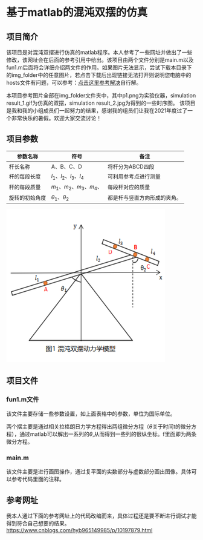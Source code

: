 # 基于matlab的混沌双摆的仿真
## 项目简介
该项目是对混沌双摆进行仿真的matlab程序。本人参考了一些网址并做出了一些修改，该网址会在后面的参考引用中给出。该项目由两个文件分别是main.m以及fun1.m后面将会详细介绍两文件的作用。如果图片无法显示，尝试下载本目录下的img_folder中的任意图片，若点击下载后出现链接无法打开则说明您电脑中的hosts文件有问题，可以参考：[点击这里参考解决](https://zhuanlan.zhihu.com/p/345258967)自行解。

本项目参考图片全部在img_folder文件夹中，其中p1.png为实验仪器，simulation result_1.gif为仿真的双摆，simulation result_2.jpg为得到的一些时序图。
该项目是我和我的小组成员们一起努力的结果，感谢我的组员们让我在2021年度过了一个非常快乐的暑假。欢迎大家交流讨论！

## 项目参数



| 参数名称       | 符号                         | 备注                         |
| -------------- | ---------------------------- | ---------------------------- |
| 杆长名称       | A、B、C、D                   | 将杆分为ABCD四段             |
| 杆的每段长度   | $l_1$、$l_2$、$l_3$、$l_4$   | 可利用参考点进行测量         |
| 杆的每段质量   | $m_1$、$m_2$、$m_3$、$m_4$、 | 每段杆对应的质量             |
| 旋转的初始角度 | $\theta_1$、$\theta_2$       | 都是杆与竖直方向形成的夹角。 |



![p1](https://raw.githubusercontent.com/Donghi-666/mycode/main/img_folder/p1.png)

## 项目文件

### fun1.m文件

该文件主要存储一些参数设置，如上面表格中的参数，单位为国际单位。

两个摆主要是通过相关拉格朗日力学方程得出两组微分方程（$\theta$关于时间t的微分方程），通过matlab可以解出一系列的$\theta$,从而得到一些列的很纵坐标。f里面即为两条微分方程。

### main.m

该文件主要是进行画图操作，通过复平面的实数部分与虚数部分画出图像。具体可以参考代码里面的注释。

## 参考网址

我本人通过下面的参考网址上的代码改编而来，具体过程还是要不断进行调试才能得到符合自己想要的结果。
https://www.cnblogs.com/hyb965149985/p/10197879.html
